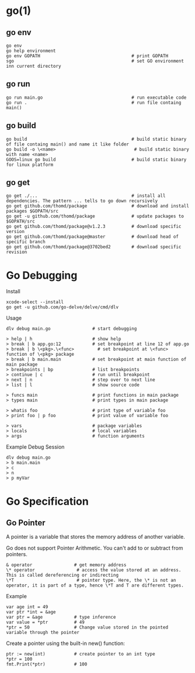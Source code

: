 
# go(1)

## go env

    go env
    go help environment
    go env GOPATH                                   # print GOPATH
    sgo                                             # set GO environment inn current directory

## go run

    go run main.go                                  # run executable code
    go run .                                        # run file containg main()

## go build

    go build                                        # build static binary of file containg main() and name it like folder
    go build -o \<name>                              # build static binary with name <name>
    GOOS=linux go build                             # build static binary for linux platform

## go get

    go get ./...                                    # install all dependencies. The pattern ... tells to go down recursively
    go get github.com/thomd/package                 # download and install packages $GOPATH/src
    go get -u github.com/thomd/package              # update packages to $GOPATH/src
    go get github.com/thomd/package@v1.2.3          # download specific version
    go get github.com/thomd/package@master          # download head of specific branch
    go get github.com/thomd/package@3702bed2        # download specific revision

# Go Debugging

Install

    xcode-select --install
    go get -u github.com/go-delve/delve/cmd/dlv

Usage

    dlv debug main.go                # start debugging

    > help | h                       # show help
    > break | b app.go:12            # set breakpoint at line 12 of app.go
    > break | b \<pkg>.\<func>         # set breakpoint at \<func> function of \<pkg> package
    > break | b main.main            # set breakpoint at main function of main package
    > breakpoints | bp               # list breakpoints
    > continue | c                   # run until breakpoint
    > next | n                       # step over to next line
    > list | l                       # show source code

    > funcs main                     # print functions in main package
    > types main                     # print types in main package

    > whatis foo                     # print type of variable foo
    > print foo | p foo              # print value of variable foo

    > vars                           # package variables
    > locals                         # local variables
    > args                           # function arguments

  Example Debug Session

    dlv debug main.go
    > b main.main
    > c
    > n
    > p myVar


# Go Specification

## Go Pointer

A pointer is a variable that stores the memory address of another variable.

Go does not support Pointer Arithmetic. You can't add to or subtract from pointers.


    & operator                # get memory address
    \* operator                # access the value stored at an address. This is called dereferencing or indirecting
    \*T                        # pointer type. Here, the \* is not an operator, it is part of a type, hence \*T and T are different types.

  Example

    var age int = 49
    var ptr *int = &age
    var ptr = &age            # type inference
    var value = *ptr          # 49
    *ptr = 50                 # Change value stored in the pointed variable through the pointer

  Create a pointer using the built-in new() function:

    ptr := new(int)           # create pointer to an int type
    *ptr = 100
    fmt.Print(*ptr)           # 100
